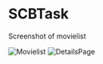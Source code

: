 # SCBTask
Screenshot  of movielist

![Movielist](https://user-images.githubusercontent.com/19837876/171622315-647c055b-a053-4bfd-904a-9e3fec5f41f3.png)
![DetailsPage](https://user-images.githubusercontent.com/19837876/171622413-2ec00a82-e337-4b2c-a388-2df0c31d1c35.png)
  



